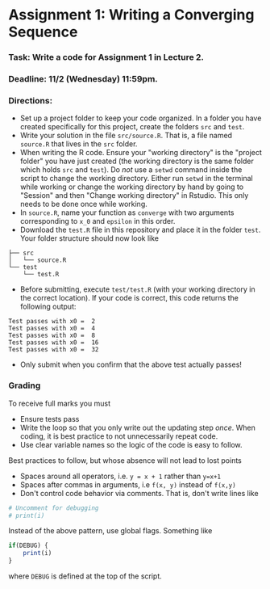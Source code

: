 # Assignment 1: Writing a Converging Sequence

### Task: Write a code for Assignment 1 in Lecture 2.

### Deadline: 11/2 (Wednesday) 11:59pm.

### Directions:
* Set up a project folder to keep your code organized. In a folder you have created specifically for this project, create the folders `src` and `test`. 
* Write your solution in the file `src/source.R`. That is, a file named `source.R` that lives in the `src` folder.
* When writing the R code. Ensure your "working directory" is the "project folder" you have just created (the working directory is the same folder which holds `src` and `test`). Do *not* use a `setwd` command inside the script to change the working directory. Either run `setwd` in the terminal while working or change the working directory by hand by going to "Session" and then "Change working directory" in Rstudio. This only needs to be done once while working.
*  In `source.R`, name your function as `converge` with two arguments corresponding to `x_0` and `epsilon` in this order.
*  Download the `test.R` file in this repository and place it in the folder `test`. Your folder structure should now look like

```
├── src
│	└── source.R
└── test
    └── test.R
```

*  Before submitting, execute `test/test.R` (with your working directory in the correct location). If your code is correct, this code returns the following output:

```
Test passes with x0 =  2 
Test passes with x0 =  4 
Test passes with x0 =  8 
Test passes with x0 =  16 
Test passes with x0 =  32 
```

*  Only submit when you confirm that the above test actually passes!

### Grading

To receive full marks you must

* Ensure tests pass
* Write the loop so that you only write out the updating step *once*. When coding, it is best practice to not unnecessarily repeat code. 
* Use clear variable names so the logic of the code is easy to follow. 

Best practices to follow, but whose absence will not lead to lost points

* Spaces around all operators, i.e. `y = x + 1` rather than `y=x+1`
* Spaces after commas in arguments, i.e `f(x, y)` instead of `f(x,y)`
* Don't control code behavior via comments. That is, don't write lines like
```r
# Uncomment for debugging
# print(i)
```
Instead of the above pattern, use global flags. Something like 
```r
if(DEBUG) {
	print(i)
}
```
where `DEBUG` is defined at the top of the script. 
